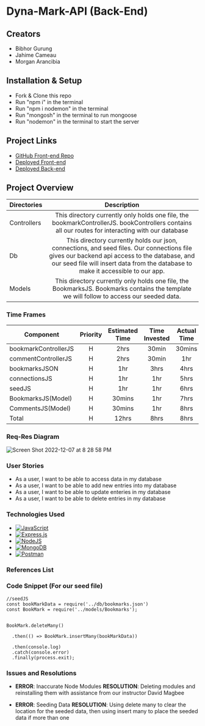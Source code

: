 # Dyna-Mark-API (Back-End)

## Creators
- Bibhor Gurung
- Jahime Cameau
- Morgan Arancibia

## Installation & Setup
- Fork & Clone this repo
- Run "npm i" in the terminal
- Run "npm i nodemon" in the terminal
- Run "mongosh" in the terminal to run mongoose 
- Run "nodemon" in the terminal to start the server

## Project Links
- [GitHub Front-end Repo](https://github.com/jahime001/dyna-mark)
- [Deployed Front-end](https://dyna-mark.vercel.app/)
- [Deployed Back-end](https://dyna-mark.fly.dev/api/bookmark)

## Project Overview

| Directories | Description | 
| --- | :---: |  
| Controllers | This directory currently only holds one file, the bookmarkControllerJS. bookControllers contains all our routes for interacting with our database  | 
| Db | This directory currently holds our json, connections, and seed files. Our connections file gives our backend api access to the database, and our seed file will insert data from the database to make it accessible to our app. | 
| Models | This directory currently only holds one file, the BookmarksJS. Bookmarks contains the template we will follow to access our seeded data. | 

### Time Frames

| Component | Priority | Estimated Time | Time Invested | Actual Time |
| --- | :---: |  :---: | :---: | :---: |
| bookmarkControllerJS | H | 2hrs| 30min | 30mins |
| commentControllerJS | H | 2hrs | 30min | 1hr |
| bookmarksJSON | H | 1hr | 3hrs | 4hrs | 
| connectionsJS | H | 1hr | 1hr | 5hrs |
| seedJS | H | 1hr | 1hr | 6hrs |
| BookmarksJS(Model) | H | 30mins | 1hr | 7hrs |
| CommentsJS(Model) | H | 30mins | 1hr | 8hrs |
| Total | H | 12hrs| 8hrs | 8hrs |

### Req-Res Diagram
![Screen Shot 2022-12-07 at 8 28 58 PM](https://user-images.githubusercontent.com/108837222/207635273-987a4e0b-9e9e-40c0-ad05-e74f6db9c650.png)

### User Stories
- As a user, I want to be able to access data in my database
- As a user, I want to be able to add new entries into my database
- As a user, I want to be able to update enteries in my database
- As a user, I want to be able to delete entries in my database

### Technologies Used
- [![JavaScript](https://img.shields.io/badge/javascript-%23323330.svg?style=for-the-badge&logo=javascript&logoColor=%23F7DF1E)]()
- [![Express.js](https://img.shields.io/badge/express.js-%23404d59.svg?style=for-the-badge&logo=express&logoColor=%2361DAFB)]()
- [![NodeJS](https://img.shields.io/badge/node.js-6DA55F?style=for-the-badge&logo=node.js&logoColor=white)]()
- [![MongoDB](https://img.shields.io/badge/MongoDB-%234ea94b.svg?style=for-the-badge&logo=mongodb&logoColor=white)]()
- [![Postman](https://img.shields.io/badge/Postman-FF6C37?style=for-the-badge&logo=postman&logoColor=white)]()

### References List

### Code Snippet (For our seed file)

```
//seedJS
const bookMarkData = require('../db/bookmarks.json')
const BookMark = require('../models/Bookmarks');


BookMark.deleteMany()

  .then(() => BookMark.insertMany(bookMarkData))

  .then(console.log)
  .catch(console.error)
  .finally(process.exit);
```

### Issues and Resolutions
- **ERROR**: Inaccurate Node Modules
**RESOLUTION**: Deleting modules and reinstalling them with assistance from our instructor David Magbee

- **ERROR**: Seeding Data
**RESOLUTION**: Using delete many to clear the location for the seeded data, then using insert many to place the seeded data if more than one
